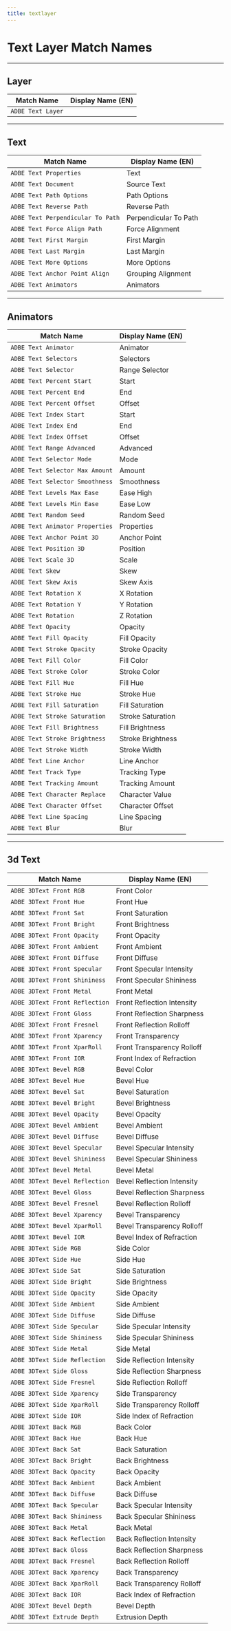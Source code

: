 ```yaml
---
title: textlayer
---
```

# Text Layer Match Names

---

## Layer

|    Match Name     | Display Name (EN) |
| ----------------- | ----------------- |
| `ADBE Text Layer` |                   |

---

## Text

|            Match Name             |   Display Name (EN)   |
| --------------------------------- | --------------------- |
| `ADBE Text Properties`            | Text                  |
| `ADBE Text Document`              | Source Text           |
| `ADBE Text Path Options`          | Path Options          |
| `ADBE Text Reverse Path`          | Reverse Path          |
| `ADBE Text Perpendicular To Path` | Perpendicular To Path |
| `ADBE Text Force Align Path`      | Force Alignment       |
| `ADBE Text First Margin`          | First Margin          |
| `ADBE Text Last Margin`           | Last Margin           |
| `ADBE Text More Options`          | More Options          |
| `ADBE Text Anchor Point Align`    | Grouping Alignment    |
| `ADBE Text Animators`             | Animators             |

---

## Animators

|           Match Name            | Display Name (EN) |
| ------------------------------- | ----------------- |
| `ADBE Text Animator`            | Animator          |
| `ADBE Text Selectors`           | Selectors         |
| `ADBE Text Selector`            | Range Selector    |
| `ADBE Text Percent Start`       | Start             |
| `ADBE Text Percent End`         | End               |
| `ADBE Text Percent Offset`      | Offset            |
| `ADBE Text Index Start`         | Start             |
| `ADBE Text Index End`           | End               |
| `ADBE Text Index Offset`        | Offset            |
| `ADBE Text Range Advanced`      | Advanced          |
| `ADBE Text Selector Mode`       | Mode              |
| `ADBE Text Selector Max Amount` | Amount            |
| `ADBE Text Selector Smoothness` | Smoothness        |
| `ADBE Text Levels Max Ease`     | Ease High         |
| `ADBE Text Levels Min Ease`     | Ease Low          |
| `ADBE Text Random Seed`         | Random Seed       |
| `ADBE Text Animator Properties` | Properties        |
| `ADBE Text Anchor Point 3D`     | Anchor Point      |
| `ADBE Text Position 3D`         | Position          |
| `ADBE Text Scale 3D`            | Scale             |
| `ADBE Text Skew`                | Skew              |
| `ADBE Text Skew Axis`           | Skew Axis         |
| `ADBE Text Rotation X`          | X Rotation        |
| `ADBE Text Rotation Y`          | Y Rotation        |
| `ADBE Text Rotation`            | Z Rotation        |
| `ADBE Text Opacity`             | Opacity           |
| `ADBE Text Fill Opacity`        | Fill Opacity      |
| `ADBE Text Stroke Opacity`      | Stroke Opacity    |
| `ADBE Text Fill Color`          | Fill Color        |
| `ADBE Text Stroke Color`        | Stroke Color      |
| `ADBE Text Fill Hue`            | Fill Hue          |
| `ADBE Text Stroke Hue`          | Stroke Hue        |
| `ADBE Text Fill Saturation`     | Fill Saturation   |
| `ADBE Text Stroke Saturation`   | Stroke Saturation |
| `ADBE Text Fill Brightness`     | Fill Brightness   |
| `ADBE Text Stroke Brightness`   | Stroke Brightness |
| `ADBE Text Stroke Width`        | Stroke Width      |
| `ADBE Text Line Anchor`         | Line Anchor       |
| `ADBE Text Track Type`          | Tracking Type     |
| `ADBE Text Tracking Amount`     | Tracking Amount   |
| `ADBE Text Character Replace`   | Character Value   |
| `ADBE Text Character Offset`    | Character Offset  |
| `ADBE Text Line Spacing`        | Line Spacing      |
| `ADBE Text Blur`                | Blur              |

---

## 3d Text

|           Match Name           |     Display Name (EN)      |
| ------------------------------ | -------------------------- |
| `ADBE 3DText Front RGB`        | Front Color                |
| `ADBE 3DText Front Hue`        | Front Hue                  |
| `ADBE 3DText Front Sat`        | Front Saturation           |
| `ADBE 3DText Front Bright`     | Front Brightness           |
| `ADBE 3DText Front Opacity`    | Front Opacity              |
| `ADBE 3DText Front Ambient`    | Front Ambient              |
| `ADBE 3DText Front Diffuse`    | Front Diffuse              |
| `ADBE 3DText Front Specular`   | Front Specular Intensity   |
| `ADBE 3DText Front Shininess`  | Front Specular Shininess   |
| `ADBE 3DText Front Metal`      | Front Metal                |
| `ADBE 3DText Front Reflection` | Front Reflection Intensity |
| `ADBE 3DText Front Gloss`      | Front Reflection Sharpness |
| `ADBE 3DText Front Fresnel`    | Front Reflection Rolloff   |
| `ADBE 3DText Front Xparency`   | Front Transparency         |
| `ADBE 3DText Front XparRoll`   | Front Transparency Rolloff |
| `ADBE 3DText Front IOR`        | Front Index of Refraction  |
| `ADBE 3DText Bevel RGB`        | Bevel Color                |
| `ADBE 3DText Bevel Hue`        | Bevel Hue                  |
| `ADBE 3DText Bevel Sat`        | Bevel Saturation           |
| `ADBE 3DText Bevel Bright`     | Bevel Brightness           |
| `ADBE 3DText Bevel Opacity`    | Bevel Opacity              |
| `ADBE 3DText Bevel Ambient`    | Bevel Ambient              |
| `ADBE 3DText Bevel Diffuse`    | Bevel Diffuse              |
| `ADBE 3DText Bevel Specular`   | Bevel Specular Intensity   |
| `ADBE 3DText Bevel Shininess`  | Bevel Specular Shininess   |
| `ADBE 3DText Bevel Metal`      | Bevel Metal                |
| `ADBE 3DText Bevel Reflection` | Bevel Reflection Intensity |
| `ADBE 3DText Bevel Gloss`      | Bevel Reflection Sharpness |
| `ADBE 3DText Bevel Fresnel`    | Bevel Reflection Rolloff   |
| `ADBE 3DText Bevel Xparency`   | Bevel Transparency         |
| `ADBE 3DText Bevel XparRoll`   | Bevel Transparency Rolloff |
| `ADBE 3DText Bevel IOR`        | Bevel Index of Refraction  |
| `ADBE 3DText Side RGB`         | Side Color                 |
| `ADBE 3DText Side Hue`         | Side Hue                   |
| `ADBE 3DText Side Sat`         | Side Saturation            |
| `ADBE 3DText Side Bright`      | Side Brightness            |
| `ADBE 3DText Side Opacity`     | Side Opacity               |
| `ADBE 3DText Side Ambient`     | Side Ambient               |
| `ADBE 3DText Side Diffuse`     | Side Diffuse               |
| `ADBE 3DText Side Specular`    | Side Specular Intensity    |
| `ADBE 3DText Side Shininess`   | Side Specular Shininess    |
| `ADBE 3DText Side Metal`       | Side Metal                 |
| `ADBE 3DText Side Reflection`  | Side Reflection Intensity  |
| `ADBE 3DText Side Gloss`       | Side Reflection Sharpness  |
| `ADBE 3DText Side Fresnel`     | Side Reflection Rolloff    |
| `ADBE 3DText Side Xparency`    | Side Transparency          |
| `ADBE 3DText Side XparRoll`    | Side Transparency Rolloff  |
| `ADBE 3DText Side IOR`         | Side Index of Refraction   |
| `ADBE 3DText Back RGB`         | Back Color                 |
| `ADBE 3DText Back Hue`         | Back Hue                   |
| `ADBE 3DText Back Sat`         | Back Saturation            |
| `ADBE 3DText Back Bright`      | Back Brightness            |
| `ADBE 3DText Back Opacity`     | Back Opacity               |
| `ADBE 3DText Back Ambient`     | Back Ambient               |
| `ADBE 3DText Back Diffuse`     | Back Diffuse               |
| `ADBE 3DText Back Specular`    | Back Specular Intensity    |
| `ADBE 3DText Back Shininess`   | Back Specular Shininess    |
| `ADBE 3DText Back Metal`       | Back Metal                 |
| `ADBE 3DText Back Reflection`  | Back Reflection Intensity  |
| `ADBE 3DText Back Gloss`       | Back Reflection Sharpness  |
| `ADBE 3DText Back Fresnel`     | Back Reflection Rolloff    |
| `ADBE 3DText Back Xparency`    | Back Transparency          |
| `ADBE 3DText Back XparRoll`    | Back Transparency Rolloff  |
| `ADBE 3DText Back IOR`         | Back Index of Refraction   |
| `ADBE 3DText Bevel Depth`      | Bevel Depth                |
| `ADBE 3DText Extrude Depth`    | Extrusion Depth            |
